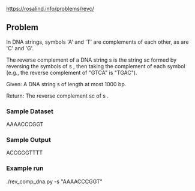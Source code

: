 https://rosalind.info/problems/revc/

## Problem

In DNA strings, symbols 'A' and 'T' are complements of each other, as are 'C' and 'G'.

The reverse complement of a DNA string s
 is the string sc
 formed by reversing the symbols of s
, then taking the complement of each symbol (e.g., the reverse complement of "GTCA" is "TGAC").

Given: A DNA string s
 of length at most 1000 bp.

Return: The reverse complement sc
 of s
.

### Sample Dataset
AAAACCCGGT

### Sample Output
ACCGGGTTTT

### Example run

./rev_comp_dna.py -s "AAAACCCGGT"